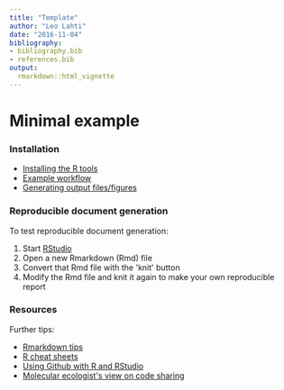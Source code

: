 ```yaml
---
title: "Template"
author: "Leo Lahti"
date: "2016-11-04"
bibliography: 
- bibliography.bib
- references.bib
output: 
  rmarkdown::html_vignette
---
```

<!--
  %\VignetteEngine{knitr::rmarkdown}
  %\VignetteIndexEntry{microbiome tutorial - template}
  %\usepackage[utf8]{inputenc}
  %\VignetteEncoding{UTF-8}  
-->


Minimal example
===========


### Installation

 * [Installing the R tools](Installation.md)
 * [Example workflow](Atlas.md)
 * [Generating output files/figures](Output.md)


### Reproducible document generation

To test reproducible document generation:

 1. Start [RStudio](http://www.rstudio.com/)
 1. Open a new Rmarkdown (Rmd) file 
 1. Convert that Rmd file with the 'knit' button
 1. Modify the Rmd file and knit it again to make your own reproducible report


### Resources

Further tips:

 * [Rmarkdown tips](http://rmarkdown.rstudio.com/)
 * [R cheat sheets](http://devcheatsheet.com/tag/r/)
 * [Using Github with R and RStudio](http://www.molecularecologist.com/2013/11/using-github-with-r-and-rstudio/)
 * [Molecular ecologist's view on code sharing](http://www.molecularecologist.com/2013/08/want-to-share-your-code/)


